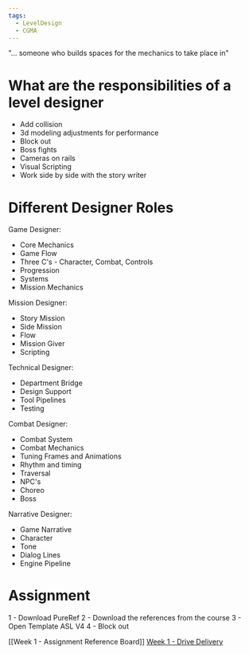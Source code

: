 ```yaml
---
tags:
  - LevelDesign
  - CGMA
---
```


"... someone who builds spaces for the mechanics to take place in"

# What are the responsibilities of a level designer

- Add collision
- 3d modeling adjustments for performance
- Block out
- Boss fights
- Cameras on rails
- Visual Scripting
- Work side by side with the story writer

# Different Designer Roles

Game Designer:
- Core Mechanics
- Game Flow
- Three C's - Character, Combat, Controls
- Progression
- Systems
- Mission Mechanics

Mission Designer:
- Story Mission
- Side Mission
- Flow
- Mission Giver
- Scripting

Technical Designer:
- Department Bridge
- Design Support
- Tool Pipelines
- Testing

Combat Designer:
- Combat System
- Combat Mechanics
- Tuning Frames and Animations
- Rhythm and timing
- Traversal
- NPC's
- Choreo
- Boss

Narrative Designer:
- Game Narrative
- Character
- Tone
- Dialog Lines
- Engine Pipeline

# Assignment

1 - Download PureRef
2 - Download the references from the course
3 - Open Template ASL V4
4 - Block out

[[Week 1 - Assignment Reference Board]]
[Week 1 - Drive Delivery]()
